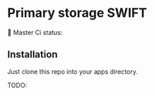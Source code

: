 # Primary storage SWIFT
:construction: Master Ci status: 

## Installation
Just clone this repo into your apps directory.

TODO: 